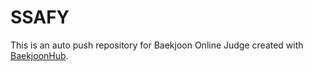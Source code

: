 # SSAFY
This is an auto push repository for Baekjoon Online Judge created with [BaekjoonHub](https://github.com/BaekjoonHub/BaekjoonHub).
